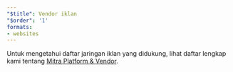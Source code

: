 ```yaml
---
"$title": Vendor iklan
"$order": '1'
formats:
- websites
---
```


Untuk mengetahui daftar jaringan iklan yang didukung, lihat daftar lengkap kami tentang [Mitra Platform & Vendor](../../../../support/faq/platform-and-vendor-partners.md).
